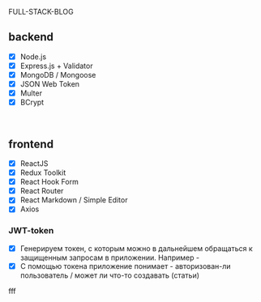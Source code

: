 FULL-STACK-BLOG

<h2>backend</h2>

- [x] Node.js
- [x] Express.js + Validator
- [x] MongoDB / Mongoose
- [x] JSON Web Token
- [x] Multer
- [x] BCrypt

<br>

<h2>frontend</h2>

- [x] ReactJS
- [x] Redux Toolkit
- [x] React Hook Form
- [x] React Router
- [x] React Markdown / Simple Editor
- [x] Axios

<h3>JWT-token</h3>

- [x] Генерируем токен, с которым можно в дальнейшем обращаться к защищенным запросам в приложении. Например -
- [x] С помощью токена приложение понимает - авторизован-ли пользователь / может ли что-то создавать (статьи)

fff
